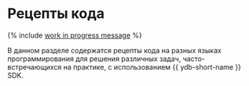 # Рецепты кода

{% include [work in progress message](addition.md) %}

В данном разделе содержатся рецепты кода на разных языках программирования для решения различных задач, часто-встречающихся на практике, с использованием {{ ydb-short-name }} SDK.
